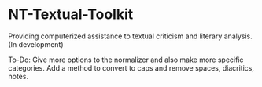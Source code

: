 # NT-Textual-Toolkit
Providing computerized assistance to textual criticism and literary analysis. (In development)

To-Do:
Give more options to the normalizer and also make more specific categories.
Add a method to convert to caps and remove spaces, diacritics, notes.
